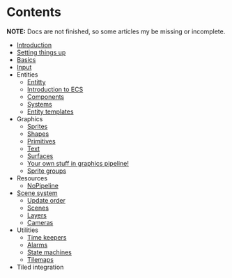 # Contents

**NOTE:** Docs are not finished, so some articles my be missing or incomplete.

- [Introduction](/Introduction.md)
- [Setting things up](SettingThingsUp.md)
- [Basics]()
- [Input]()
- Entities
  - [Entitty]()
  - [Introduction to ECS]()
  - [Components]()
  - [Systems]()
  - [Entity templates]()
- Graphics
  - [Sprites]()
  - [Shapes]()
  - [Primitives]()
  - [Text]()
  - [Surfaces]()
  - [Your own stuff in graphics pipeline!]()
  - [Sprite groups]()
- Resources
  - [NoPipeline]()
- [Scene system]()
  - [Update order]()
  - [Scenes]()
  - [Layers]()
  - [Cameras]()
- Utilities
    - [Time keepers]()
    - [Alarms]()
    - [State machines]()
    - [Tilemaps]()
- Tiled integration
